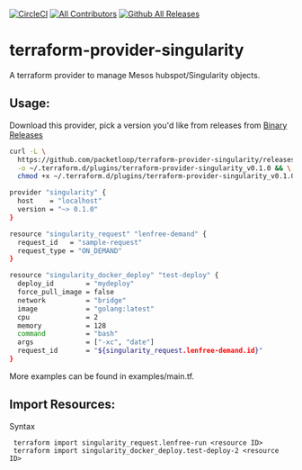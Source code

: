 [![CircleCI](https://circleci.com/gh/packetloop/terraform-provider-singularity.svg?style=svg)](https://circleci.com/gh/packetloop/terraform-provider-singularity)
[![All Contributors](https://img.shields.io/github/contributors/packetloop/terraform-provider-singularity.svg?longCache=true&style=flat-square&colorB=orange&label=all%20contributors)](#contributors)
[![Github All Releases](https://img.shields.io/github/downloads/packetloop/terraform-provider-singularity/total.svg)]()


# terraform-provider-singularity

A terraform provider to manage Mesos hubspot/Singularity objects.

## Usage:

Download this provider, pick a version you'd like from releases from
[Binary Releases](https://github.com/packetloop/terraform-provider-singularity/releases)

```bash
curl -L \
  https://github.com/packetloop/terraform-provider-singularity/releases/download/v0.1.0/terraform-provider-singularity_v0.1.0_Darwin_x86_64 \
  -o ~/.terraform.d/plugins/terraform-provider-singularity_v0.1.0 && \
  chmod +x ~/.terraform.d/plugins/terraform-provider-singularity_v0.1.0
```

```bash
provider "singularity" {
  host    = "localhost"
  version = "~> 0.1.0"
}

resource "singularity_request" "lenfree-demand" {
  request_id   = "sample-request"
  request_type = "ON_DEMAND"
}

resource "singularity_docker_deploy" "test-deploy" {
  deploy_id        = "mydeploy"
  force_pull_image = false
  network          = "bridge"
  image            = "golang:latest"
  cpu              = 2
  memory           = 128
  command          = "bash"
  args             = ["-xc", "date"]
  request_id       = "${singularity_request.lenfree-demand.id}"
}
```

More examples can be found in examples/main.tf.

## Import Resources:

Syntax

```
 terraform import singularity_request.lenfree-run <resource ID>
 terraform import singularity_docker_deploy.test-deploy-2 <resource ID>
```
